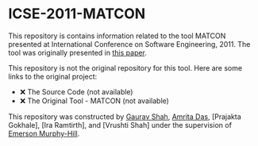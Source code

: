 # ICSE-2011-MATCON


This repository is contains information related to the tool MATCON presented at International Conference on Software Engineering, 2011. The tool was originally presented in [this paper](http://dl.acm.org/citation.cfm?doid=1985793.1985981).

This repository is not the original repository for this tool. Here are some links to the original project:
* :x: The Source Code (not available)
* :x: The Original Tool - MATCON (not available)

This repository was constructed by [Gaurav Shah](tbd3), [Amrita Das](tbd4), [Prajakta Gokhale],  [Ira Ramtirth], and [Vrushti Shah] under the supervision of [Emerson Murphy-Hill](https://github.com/CaptainEmerson).
